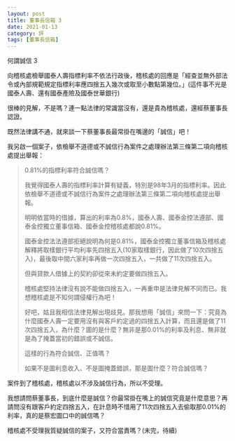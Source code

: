 ```yaml
---
layout: post
title: 董事長信箱 3
date: 2021-01-13
category: 評
tags: [董事長信箱]
---
```


何謂誠信 3

向稽核處檢舉國泰人壽指標利率不依法行政後，稽核處的回應是「經查並無外部法令或內部規範規定指標利率應四捨五入幾次或取至小數點第幾位。」(這件事不光是國泰人壽、還有國泰產險及國泰世華銀行)

很棒的見解，不是嗎？連一點法律的常識當沒有，還是貴為稽核處，還經蔡董事長認證。

既然法律講不通，就來談一下蔡董事長最常掛在嘴邊的「誠信」吧！

我另啟一個案子，依檢舉不道德或不誠信行為案件之處理辦法第三條第二項向稽核處提出舉報：
>
> 0.81%的指標利率符合誠信嗎？
> 
> 我覺得國泰人壽的指標利率計算有疑義，特別是98年3月的指標利率。因此依檢舉不道德或不誠信行為案件之處理辦法第三條第二項向稽核處提出舉報。
>  
> 明明依當時的借據，算出的利率為0.8%，國泰人壽、國泰金控法遵部、國泰金控獨立董事信箱、國泰金控稽核處都說0.81%。
> 
> 國泰金控法法遵部拒絕說明為何是0.81%，國泰金控獨立董事信箱及稽核處解釋將取樣銀行平均利率先四捨五入(10家取樣銀行，因此做了10次四捨五入)，最後取中間六家利率再做一次四捨五入，一共做了11次四捨五入。
> 
> 但與貸款人借據上的契約卻從來未約定要做四捨五入。
> 
> 稽核處堅持法律沒有說不能做四捨五入，一再重申是法律見解不同而已。我想稽核處是不知何謂侵權行為吧！
> 
> 好吧，姑且我相信法律見解出現歧見。那我想用「誠信」來問一下：究竟為什麼國泰人壽一定要用沒有與客戶約定過的四捨五入計算，而且還是做了11次四捨五入，為什麼？圖的是什麼？無非是那0.01%的利率及利息、無非就是為了掩蓋當初的錯誤或不誠信。
> 
> 這樣的行為符合誠信、正值嗎？
> 
> 如果不是圖利息收入、不是圖掩蓋錯誤，那是圖什麼？符合誠信嗎？


案件到了稽核處，稽核處以不涉及誠信行為，所以不受理。

我想請問蔡董事長，到底什麼是誠信？你最常掛在嘴上的誠信究竟是什麼意思？再請問沒有跟客戶約定四捨五入，在計息時不惜用了11次四捨五入去偷取那0.01%的利率，真的是蔡宏圖口中的誠信嗎？

稽核處不受理我質疑誠信的案子，又符合當責嗎？(未完，待續)

